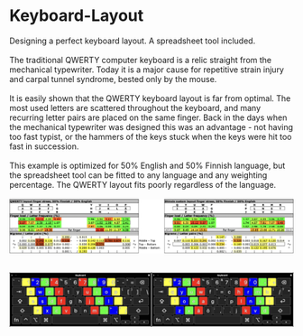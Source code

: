 # Keyboard-Layout
Designing a perfect keyboard layout. A spreadsheet tool included. <br>
<br>
The traditional QWERTY computer keyboard is a relic straight from the mechanical typewriter. Today it is a major cause for repetitive strain injury and carpal tunnel syndrome, bested only by the mouse. <br>
<br>
It is easily shown that the QWERTY keyboard layout is far from optimal. The most used letters are scattered throughout the keyboard, and many recurring letter pairs are placed on the same finger. Back in the days when the mechanical typewriter was designed this was an advantage - not having too fast typist, or the hammers of the keys stuck when the keys were hit too fast in succession. <br>
<br>
This example is optimized for 50% English and 50% Finnish language, but the spreadsheet tool can be fitted to any language and any weighting percentage. The QWERTY layout fits poorly regardless of the language. <br>
<br>
![Example](Finger_stress_example.png) <br>
<br>

![Example](Finger_positioning.png) <br>


